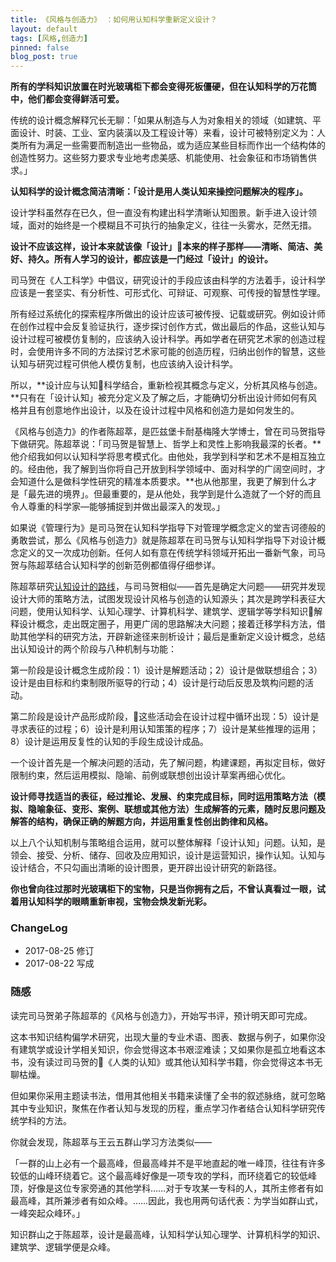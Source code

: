 ```yaml
---
title: 《风格与创造力》 ：如何用认知科学重新定义设计？
layout: default
tags: [风格,创造力]
pinned: false
blog_post: true
---
```



**所有的学科知识放置在时光玻璃柜下都会变得死板僵硬，但在认知科学的万花筒中，他们都会变得鲜活可爱。**

传统的设计概念解释冗长无聊：「如果从制造与人为对象相关的领域（如建筑、平面设计、时装、工业、室内装潢以及工程设计等）来看，设计可被特别定义为：人类所有为满足一些需要而制造出一些物品，或为适应某些目标而作出一个结构体的创造性努力。这些努力要求专业地考虑美感、机能使用、社会象征和市场销售供求。」

**认知科学的设计概念简洁清晰：「设计是用人类认知来操控问题解决的程序」。**

设计学科虽然存在已久，但一直没有构建出科学清晰认知图景。新手进入设计领域，面对的始终是一个模糊且不可执行的抽象定义，往往一头雾水，茫然无措。

**设计不应该这样，设计本来就该像「设计」本来的样子那样——清晰、简洁、美好、持久。所有人学习的设计，都应该是一门经过「设计」的设计。**

司马贺在《人工科学》中倡议，研究设计的手段应该由科学的方法着手，设计科学应该是一套坚实、有分析性、可形式化、可辩证、可观察、可传授的智慧性学理。

所有经过系统化的探索程序所做出的设计应该可被传授、记载或研究。例如设计师在创作过程中会反复验证执行，逐步探讨创作方式，做出最后的作品，这些认知与设计过程可被模仿复制的，应该纳入设计科学。再如学者在研究艺术家的创造过程时，会使用许多不同的方法探讨艺术家可能的创造历程，归纳出创作的智慧，这些认知与研究过程可供他人模仿复制，也应该纳入设计科学。

所以，**设计应与认知科学结合，重新检视其概念与定义，分析其风格与创造。**只有在「设计认知」被充分定义及了解之后，才能确切分析出设计师如何有风格并且有创意地作出设计，以及在设计过程中风格和创造力是如何发生的。

《风格与创造力》的作者陈超萃，是匹兹堡卡耐基梅隆大学博士，曾在司马贺指导下做研究。陈超萃说：「司马贺是智慧上、哲学上和灵性上影响我最深的长者。**他介绍我如何以认知科学将思考模式化。由他处，我学到科学和艺术不是相互独立的。经由他，我了解到当你将自己开放到科学领域中、面对科学的广阔空间时，才会知道什么是做科学性研究的精准本质要求。**也从他那里，我更了解到什么才是「最先进的境界」。但最重要的，是从他处，我学到是什么造就了一个好的而且令人尊重的科学家—能够捕捉到并做出最深入的发现。」

如果说《管理行为》是司马贺在认知科学指导下对管理学概念定义的堂吉诃德般的勇敢尝试，那么《风格与创造力》就是陈超萃在司马贺与认知科学指导下对设计概念定义的又一次成功创新。任何人如有意在传统学科领域开拓出一番新气象，司马贺与陈超萃结合认知科学的创新范例都值得仔细参详。

陈超萃研究[认知设计的路线](http://www.cnfeat.com/blog/2017/05/30/InterdisciplinaryLearning/)，与司马贺相似——首先是确定大问题——研究并发现设计大师的策略方法，试图发现设计风格与创造的认知源头；其次是跨学科表征大问题，使用认知科学、认知心理学、计算机科学、建筑学、逻辑学等学科知识解释设计概念，走出既定圈子，用更广阔的思路解决大问题；接着迁移学科方法，借助其他学科的研究方法，开辟新途径来剖析设计；最后是重新定义设计概念，总结出认知设计的两个阶段与八种机制与功能：

第一阶段是设计概念生成阶段：1）设计是解题活动；2）设计是做联想组合；3）设计是由目标和约束制限所驱导的行动；4）设计是行动后反思及筑构问题的活动。

第二阶段是设计产品形成阶段，这些活动会在设计过程中循环出现：5）设计是寻求表征的过程；6）设计是利用认知策策的程序；7）设计是某些推理的运用；8）设计是运用反复性的认知的手段生成设计成品。

一个设计首先是一个解决问题的活动，先了解问题，构建课题，再拟定目标，做好限制约束，然后运用模拟、隐喻、前例或联想创出设计草案再细心优化。

**设计师寻找适当的表征，经过推论、发展、约束完成目标，同时运用策略方法（模拟、隐喻象征、变形、案例、联想或其他方法）生成解答的元素，随时反思问题及解答的结构，确保正确的解题方向，并运用重复性创出韵律和风格。**

以上八个认知机制与策略组合运用，就可以整体解释「设计认知」问题。认知，是领会、接受、分析、储存、回收及应用知识，设计是运营知识，操作认知。认知与设计结合，不只勾画出清晰的设计图景，更开辟出设计研究的新路径。

**你也曾向往过那时光玻璃柜下的宝物，只是当你拥有之后，不曾认真看过一眼，试着用认知科学的眼睛重新审视，宝物会焕发新光彩。**

### ChangeLog

- 2017-08-25 修订
- 2017-08-22 写成

### 随感

读完司马贺弟子陈超萃的《风格与创造力》，开始写书评，预计明天即可完成。

这本书知识结构偏学术研究，出现大量的专业术语、图表、数据与例子，如果你没有建筑学或设计学相关知识，你会觉得这本书艰涩难读；又如果你是孤立地看这本书，没有读过司马贺的《人类的认知》或其他认知科学书籍，你会觉得这本书无聊枯燥。

但如果你采用主题读书法，借用其他相关书籍来读懂了全书的叙述脉络，就可忽略其中专业知识，聚焦在作者认知与发现的历程，重点学习作者结合认知科学研究传统学科的方法。

你就会发现，陈超萃与王云五群山学习方法类似——

「一群的山上必有一个最高峰，但最高峰并不是平地直起的唯一峰顶，往往有许多较低的山峰环绕着它。这个最高峰好像是一项专攻的学科，而环绕着它的较低峰顶，好像是这位专家旁通的其他学科……对于专攻某一专科的人，其所主修者有如最高峰，其所兼涉者有如众峰。……因此，我也用两句话代表：为学当如群山式，一峰突起众峰环。」

知识群山之于陈超萃，设计是最高峰，认知科学认知心理学、计算机科学的知识、建筑学、逻辑学便是众峰。

